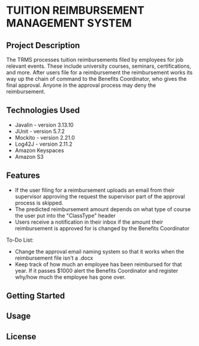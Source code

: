 # TUITION REIMBURSEMENT MANAGEMENT SYSTEM

## Project Description
The TRMS processes tuition reimbursements filed by employees for job relevant events. These include university courses, seminars, certifications, and more. After users file for a reimbursement the reimbursement works its way up the chain of command to the Benefits Coordinator, who gives the final approval. Anyone in the approval process may deny the reimbursement.

## Technologies Used
* Javalin - version 3.13.10
* JUnit - version 5.7.2
* Mockito - version 2.21.0
* Log42J - version 2.11.2 
* Amazon Keyspaces
* Amazon S3

## Features
* If the user filing for a reimbursement uploads an email from their supervisor approving the request the supervisor part of the approval process is skipped.
* The predicted reimbursement amount depends on what type of course the user put into the "ClassType" header
* Users receive a notification in their inbox if the amount their reimbursement is approved for is changed by the Benefits Coordinator

To-Do List:
* Change the approval email naming system so that it works when the reimbursement file isn't a .docx
* Keep track of how much an employee has been reimbursed for that year. If it passes $1000 alert the Benefits Coordinator and register why/how much the employee has gone over.

## Getting Started

## Usage

## License